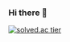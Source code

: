 ### Hi there 👋

[![solved.ac tier](http://mazassumnida.wtf/api/generate_badge?boj={sjw9714})](https://solved.ac/{sjw9714})
